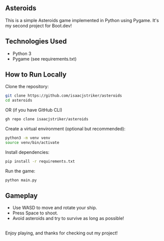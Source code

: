 ## Asteroids
This is a simple Asteroids game implemented in Python using Pygame.
It's my second project for Boot.dev!

## Technologies Used
- Python 3
- Pygame (see requirements.txt)

## How to Run Locally
Clone the repository:

```sh
git clone https://github.com/isaacjstriker/asteroids
cd asteroids
```

OR (if you have GitHub CLI)

```sh
gh repo clone isaacjstriker/asteroids
```

Create a virtual environment (optional but recommended):

```sh
python3 -m venv venv
source venv/bin/activate
```

Install dependencies:

```sh
pip install -r requirements.txt
```

Run the game:

```sh
python main.py
```

## Gameplay
- Use WASD to move and rotate your ship.
- Press Space to shoot.
- Avoid asteroids and try to survive as long as possible!

## 
Enjoy playing, and thanks for checking out my project!
